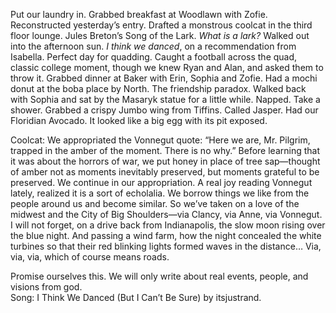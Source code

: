 Put our laundry in. Grabbed breakfast at Woodlawn with Zofie. Reconstructed yesterday’s entry. Drafted a monstrous coolcat in the third floor lounge. Jules Breton’s Song of the Lark. *What is a lark?* Walked out into the afternoon sun. *I think we danced*, on a recommendation from Isabella. Perfect day for quadding. Caught a football across the quad, classic college moment, though we knew Ryan and Alan, and asked them to throw it. Grabbed dinner at Baker with Erin, Sophia and Zofie. Had a mochi donut at the boba place by North. The friendship paradox. Walked back with Sophia and sat by the Masaryk statue for a little while. Napped. Take a shower. Grabbed a crispy Jumbo wing from Tiffins. Called Jasper. Had our Floridian Avocado. It looked like a big egg with its pit exposed.

Coolcat: We appropriated the Vonnegut quote: “Here we are, Mr. Pilgrim, trapped in the amber of the moment. There is no why.” Before learning that it was about the horrors of war, we put honey in place of tree sap—thought of amber not as moments inevitably preserved, but moments grateful to be preserved. We continue in our appropriation. A real joy reading Vonnegut lately, realized it is a sort of echolalia. We borrow things we like from the people around us and become similar. So we’ve taken on a love of the midwest and the City of Big Shoulders—via Clancy, via Anne, via Vonnegut. I will not forget, on a drive back from Indianapolis, the slow moon rising over the blue night. And passing a wind farm, how the night concealed the white turbines so that their red blinking lights formed waves in the distance… Via, via, via, which of course means roads.

Promise ourselves this. We will only write about real events, people, and visions from god.  
Song: I Think We Danced (But I Can’t Be Sure) by itsjustrand.